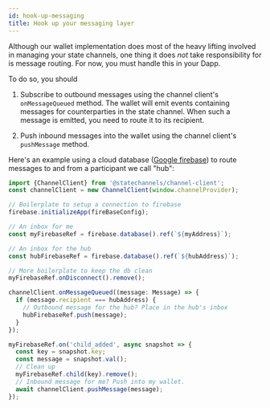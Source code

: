 ```yaml
---
id: hook-up-messaging
title: Hook up your messaging layer
---
```


Although our wallet implementation does most of the heavy lifting involved in managing your state channels, one thing it does _not_ take responsibility for is message routing. For now, you must handle this in your Dapp.

To do so, you should

1. Subscribe to outbound messages using the channel client's `onMessageQueued` method. The wallet will emit events containing messages for counterparties in the state channel. When such a message is emitted, you need to route it to its recipient.

2. Push inbound messages into the wallet using the channel client's `pushMessage` method.

Here's an example using a cloud database ([Google firebase](https://firebase.google.com/)) to route messages to and from a participant we call "hub":

```typescript
import {ChannelClient} from '@statechannels/channel-client';
const channelClient = new ChannelClient(window.channelProvider);

// Boilerplate to setup a connection to firebase
firebase.initializeApp(fireBaseConfig);

// An inbox for me
const myFirebaseRef = firebase.database().ref(`${myAddress}`);

// An inbox for the hub
const hubFirebaseRef = firebase.database().ref(`${hubAddress}`);

// More boilerplate to keep the db clean
myFirebaseRef.onDisconnect().remove();

channelClient.onMessageQueued((message: Message) => {
  if (message.recipient === hubAddress) {
    // Outbound message for the hub? Place in the hub's inbox
    hubFirebaseRef.push(message);
  }
});

myFirebaseRef.on('child_added', async snapshot => {
  const key = snapshot.key;
  const message = snapshot.val();
  // Clean up
  myFirebaseRef.child(key).remove();
  // Inbound message for me? Push into my wallet.
  await channelClient.pushMessage(message);
});
```
